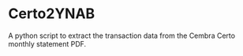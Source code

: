 # Certo2YNAB
A python script to extract the transaction data from the Cembra Certo monthly statement PDF.
